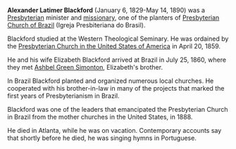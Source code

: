 **Alexander Latimer Blackford** (January 6, 1829-May 14, 1890) was
a [Presbyterian](Presbyterian "Presbyterian") minister and
[missionary](Missionary "Missionary"), one of the planters of
[Presbyterian Church of Brazil](Presbyterian_Church_of_Brazil "Presbyterian Church of Brazil")
(Igreja Presbiteriana do Brasil).

Blackford studied at the Western Theological Seminary. He was
ordained by the
[Presbyterian Church in the United States of America](Presbyterian_Church_in_the_United_States_of_America "Presbyterian Church in the United States of America")
in April 20, 1859.

He and his wife Elizabeth Blackford arrived at Brazil in July 25,
1860, where they met
[Ashbel Green Simonton](Ashbel_Green_Simonton "Ashbel Green Simonton"),
Elizabeth's brother.

In Brazil Blackford planted and organized numerous local churches.
He cooperated with his brother-in-law in many of the projects that
marked the first years of Presbyterianism in Brazil.

Blackford was one of the leaders that emancipated the Presbyterian
Church in Brazil from the mother churches in the United States, in
1888.

He died in Atlanta, while he was on vacation. Contemporary accounts
say that shortly before he died, he was singing hymns in
Portuguese.




